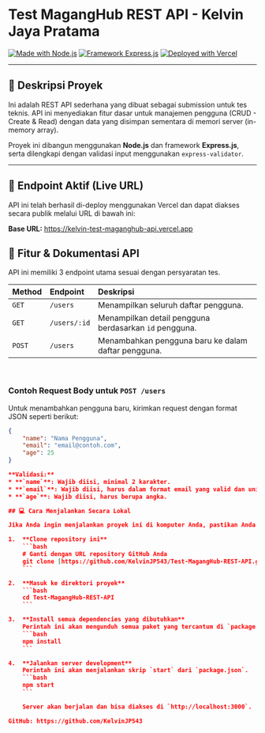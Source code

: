 # Test MagangHub REST API - Kelvin Jaya Pratama

[![Made with Node.js](https://img.shields.io/badge/Node.js-339933?style=for-the-badge&logo=nodedotjs&logoColor=white)](https://nodejs.org/)
[![Framework Express.js](https://img.shields.io/badge/Express.js-000000?style=for-the-badge&logo=express&logoColor=white)](https://expressjs.com/)
[![Deployed with Vercel](https://img.shields.io/badge/Vercel-000000?style=for-the-badge&logo=vercel&logoColor=white)](https://vercel.com/)

---

## 📝 Deskripsi Proyek

Ini adalah REST API sederhana yang dibuat sebagai submission untuk tes teknis. API ini menyediakan fitur dasar untuk manajemen pengguna (CRUD - Create & Read) dengan data yang disimpan sementara di memori server (in-memory array).

Proyek ini dibangun menggunakan **Node.js** dan framework **Express.js**, serta dilengkapi dengan validasi input menggunakan `express-validator`.

---

## 🚀 Endpoint Aktif (Live URL)

API ini telah berhasil di-deploy menggunakan Vercel dan dapat diakses secara publik melalui URL di bawah ini:

**Base URL:**
https://kelvin-test-maganghub-api.vercel.app

## 📖 Fitur & Dokumentasi API

API ini memiliki 3 endpoint utama sesuai dengan persyaratan tes.

| Method | Endpoint | Deskripsi |
| :--- | :--- | :--- |
| `GET` | `/users` | Menampilkan seluruh daftar pengguna. |
| `GET` | `/users/:id` | Menampilkan detail pengguna berdasarkan `id` pengguna. |
| `POST` | `/users` | Menambahkan pengguna baru ke dalam daftar pengguna. |

<br>

### Contoh Request Body untuk `POST /users`

Untuk menambahkan pengguna baru, kirimkan request dengan format JSON seperti berikut:

```json
{
    "name": "Nama Pengguna",
    "email": "email@contoh.com",
    "age": 25
}

**Validasi:**
* **`name`**: Wajib diisi, minimal 2 karakter.
* **`email`**: Wajib diisi, harus dalam format email yang valid dan unik.
* **`age`**: Wajib diisi, harus berupa angka.

## 💻 Cara Menjalankan Secara Lokal

Jika Anda ingin menjalankan proyek ini di komputer Anda, pastikan Anda sudah memiliki Node.js dan npm ter-install. Kemudian, ikuti langkah-langkah berikut:

1.  **Clone repository ini**
    ```bash
    # Ganti dengan URL repository GitHub Anda
    git clone [https://github.com/KelvinJP543/Test-MagangHub-REST-API.git](https://github.com/KelvinJP543/Test-MagangHub-REST-API.git)
    ```

2.  **Masuk ke direktori proyek**
    ```bash
    cd Test-MagangHub-REST-API
    ```

3.  **Install semua dependencies yang dibutuhkan**
    Perintah ini akan mengunduh semua paket yang tercantum di `package.json`.
    ```bash
    npm install
    ```

4.  **Jalankan server development**
    Perintah ini akan menjalankan skrip `start` dari `package.json`.
    ```bash
    npm start
    ```

    Server akan berjalan dan bisa diakses di `http://localhost:3000`.

GitHub: https://github.com/KelvinJP543
